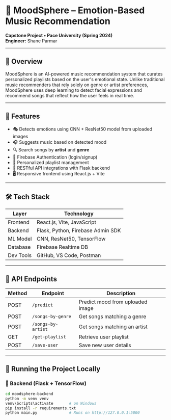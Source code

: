 # 🎵 MoodSphere – Emotion-Based Music Recommendation

**Capstone Project • Pace University (Spring 2024)**  
**Engineer:** Shane Parmar

---

## 🌟 Overview

MoodSphere is an AI-powered music recommendation system that curates personalized playlists based on the user's emotional state. Unlike traditional music recommenders that rely solely on genre or artist preferences, MoodSphere uses deep learning to detect facial expressions and recommend songs that reflect how the user feels in real time.

---

## 🚀 Features

- 🎭 Detects emotions using CNN + ResNet50 model from uploaded images
- 🎧 Suggests music based on detected mood
- 🔍 Search songs by **artist** and **genre**
- 🔐 Firebase Authentication (login/signup)
- 🧠 Personalized playlist management
- 🔌 RESTful API integrations with Flask backend
- 🖥️ Responsive frontend using React.js + Vite

---

## 🛠️ Tech Stack

| Layer      | Technology                       |
|------------|----------------------------------|
| Frontend   | React.js, Vite, JavaScript       |
| Backend    | Flask, Python, Firebase Admin SDK|
| ML Model   | CNN, ResNet50, TensorFlow        |
| Database   | Firebase Realtime DB             |
| Dev Tools  | GitHub, VS Code, Postman         |

---

## 🔄 API Endpoints

| Method | Endpoint             | Description                        |
|--------|----------------------|------------------------------------|
| POST   | `/predict`           | Predict mood from uploaded image   |
| POST   | `/songs-by-genre`    | Get songs matching a genre         |
| POST   | `/songs-by-artist`   | Get songs matching an artist       |
| GET    | `/get-playlist`      | Retrieve user playlist             |
| POST   | `/save-user`         | Save new user details              |

---

## 🧪 Running the Project Locally

### 🔧 Backend (Flask + TensorFlow)

```bash
cd moodsphere-backend
python -m venv venv
venv\Scripts\activate       # on Windows
pip install -r requirements.txt
python main.py              # Runs on http://127.0.0.1:5000
